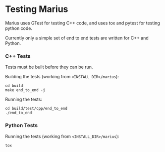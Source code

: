 # Testing Marius #

Marius uses GTest for testing C++ code, and uses tox and pytest for testing python code.

Currently only a simple set of end to end tests are written for C++ and Python. 

### C++ Tests ###

Tests must be built before they can be run.

Building the tests (working from `<INSTALL_DIR>/marius`):  
```
cd build
make end_to_end -j
```

Running the tests: 
```
cd build/test/cpp/end_to_end
./end_to_end
```

### Python Tests ###

Running the tests (working from `<INSTALL_DIR>/marius`):
```
tox
```
